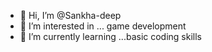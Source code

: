 - 👋 Hi, I’m @Sankha-deep
- 👀 I’m interested in ... game development
- 🌱 I’m currently learning ...basic coding skills

<!---
Sankha-deep/Sankha-deep is a ✨ special ✨ repository because its `README.md` (this file) appears on your GitHub profile.
You can click the Preview link to take a look at your changes.
--->
